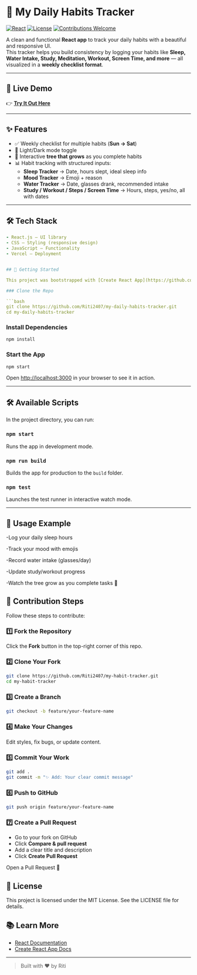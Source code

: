 # 🌸 My Daily Habits Tracker

[![React](https://img.shields.io/badge/React-18-blue?logo=react)](https://react.dev/)
[![License](https://img.shields.io/badge/License-MIT-green.svg)](./LICENSE)
[![Contributions Welcome](https://img.shields.io/badge/Contributions-Welcome-brightgreen.svg)](#-contributing)

A clean and functional **React app** to track your daily habits with a beautiful and responsive UI.  
This tracker helps you build consistency by logging your habits like **Sleep, Water Intake, Study, Meditation, Workout, Screen Time, and more** — all visualized in a **weekly checklist format**.

---

## 🚀 Live Demo
👉 [**Try It Out Here**](https://my-habit-tracker-k4bc.vercel.app/)

---

## ✨ Features

- ✅ Weekly checklist for multiple habits (**Sun → Sat**)
- 🌙 Light/Dark mode toggle
- 🌱 Interactive **tree that grows** as you complete habits
- 📊 Habit tracking with structured inputs:
  - **Sleep Tracker** → Date, hours slept, ideal sleep info  
  - **Mood Tracker** → Emoji + reason  
  - **Water Tracker** → Date, glasses drank, recommended intake  
  - **Study / Workout / Steps / Screen Time** → Hours, steps, yes/no, all with dates  

---

## 🛠️ Tech Stack

```yaml
- React.js — UI library
- CSS — Styling (responsive design)
- JavaScript — Functionality
- Vercel — Deployment


## 🚀 Getting Started

This project was bootstrapped with [Create React App](https://github.com/facebook/create-react-app).

### Clone the Repo

```bash
git clone https://github.com/Riti2407/my-daily-habits-tracker.git
cd my-daily-habits-tracker
```

### Install Dependencies

```bash
npm install
```

### Start the App

```bash
npm start
```

Open [http://localhost:3000](http://localhost:3000) in your browser to see it in action.

---

## 🛠️ Available Scripts

In the project directory, you can run:

### `npm start`
Runs the app in development mode.

### `npm run build`
Builds the app for production to the `build` folder.

### `npm test`
Launches the test runner in interactive watch mode.

---

## 🎯 Usage Example

-Log your daily sleep hours

-Track your mood with emojis

-Record water intake (glasses/day)

-Update study/workout progress

-Watch the tree grow as you complete tasks 🌱

## 🔧 Contribution Steps
Follow these steps to contribute:

### 1️⃣ Fork the Repository
Click the **Fork** button in the top-right corner of this repo.

### 2️⃣ Clone Your Fork
```bash
git clone https://github.com/Riti2407/my-habit-tracker.git
cd my-habit-tracker
```

### 3️⃣ Create a Branch
```bash
git checkout -b feature/your-feature-name
```

### 4️⃣ Make Your Changes
Edit styles, fix bugs, or update content.

### 5️⃣ Commit Your Work
```bash
git add .
git commit -m "✨ Add: Your clear commit message"
```

### 6️⃣ Push to GitHub
```bash
git push origin feature/your-feature-name
```

### 7️⃣ Create a Pull Request
- Go to your fork on GitHub
- Click **Compare & pull request**
- Add a clear title and description
- Click **Create Pull Request**


Open a Pull Request 🎉

## 📜 License

This project is licensed under the MIT License.
See the LICENSE file for details.

## 📚 Learn More

- [React Documentation](https://reactjs.org/)
- [Create React App Docs](https://create-react-app.dev/)

---

> Built with ❤️ by Riti
